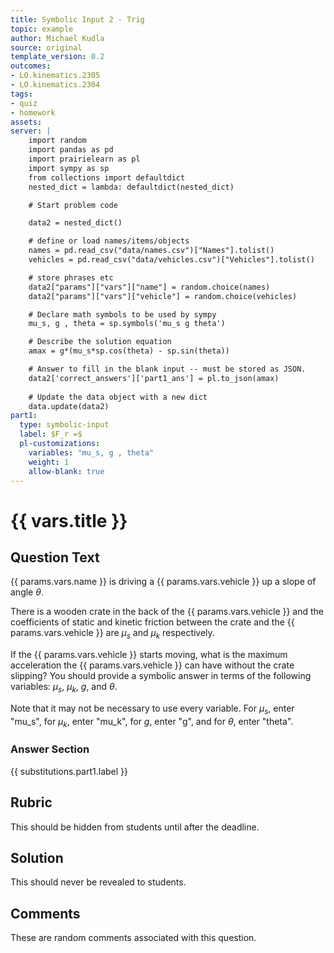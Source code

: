 ```yaml
---
title: Symbolic Input 2 - Trig
topic: example
author: Michael Kudla
source: original
template_version: 0.2
outcomes:
- LO.kinematics.2305
- LO.kinematics.2304
tags:
- quiz
- homework
assets:
server: |
    import random
    import pandas as pd
    import prairielearn as pl
    import sympy as sp
    from collections import defaultdict
    nested_dict = lambda: defaultdict(nested_dict)

    # Start problem code

    data2 = nested_dict()

    # define or load names/items/objects
    names = pd.read_csv("data/names.csv")["Names"].tolist()
    vehicles = pd.read_csv("data/vehicles.csv")["Vehicles"].tolist()

    # store phrases etc
    data2["params"]["vars"]["name"] = random.choice(names)
    data2["params"]["vars"]["vehicle"] = random.choice(vehicles)

    # Declare math symbols to be used by sympy
    mu_s, g , theta = sp.symbols('mu_s g theta')

    # Describe the solution equation
    amax = g*(mu_s*sp.cos(theta) - sp.sin(theta))

    # Answer to fill in the blank input -- must be stored as JSON.
    data2['correct_answers']['part1_ans'] = pl.to_json(amax)
    
    # Update the data object with a new dict
    data.update(data2)
part1:
  type: symbolic-input
  label: $F_r =$
  pl-customizations:
    variables: "mu_s, g , theta"
    weight: 1
    allow-blank: true
---
```

# {{ vars.title }}

## Question Text

{{ params.vars.name }} is driving a {{ params.vars.vehicle }} up a slope of angle $\theta$. 

There is a wooden crate in the back of the {{ params.vars.vehicle }} and the coefficients of static and kinetic friction between the crate and the {{ params.vars.vehicle }} are $\mu_s$ and $\mu_k$ respectively. 

If the {{ params.vars.vehicle }} starts moving, what is the maximum acceleration the {{ params.vars.vehicle }} can have without the crate slipping? You should provide a symbolic answer in terms of the following variables: $\mu_s$, $\mu_k$, $g$, and $\theta$.

Note that it may not be necessary to use every variable. For $\mu_s$, enter "mu_s", for $\mu_k$, enter "mu_k", for $g$, enter "g", and for $\theta$, enter "theta".

### Answer Section

{{ substitutions.part1.label }}

## Rubric

This should be hidden from students until after the deadline.

## Solution

This should never be revealed to students.

## Comments

These are random comments associated with this question.
